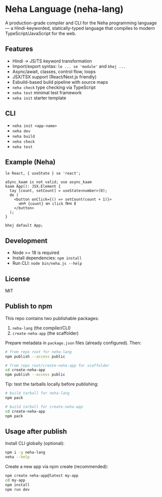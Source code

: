 # Neha Language (neha-lang)

A production-grade compiler and CLI for the Neha programming language — a Hindi-keyworded, statically-typed language that compiles to modern TypeScript/JavaScript for the web.

## Features

- Hindi → JS/TS keyword transformation
- Import/export syntax: `le ... se 'module'` and `bhej ...`
- Async/await, classes, control flow, loops
- JSX/TSX support (React/Next.js friendly)
- Esbuild-based build pipeline with source maps
- `neha check` type checking via TypeScript
- `neha test` minimal test framework
- `neha init` starter template

## CLI

- `neha init <app-name>`
- `neha dev`
- `neha build`
- `neha check`
- `neha test`

## Example (Neha)

```neha
le React, { useState } se 'react';

aSync_kaam is not valid; use async_kaam
kaam App(): JSX.Element {
  tay [count, setCount] = useState<number>(0);
  de (
    <button onClick={() => setCount(count + 1)}>
      आपने {count} बार click किया है
    </button>
  );
}

bhej default App;
```

## Development

- Node >= 18 is required
- Install dependencies: `npm install`
- Run CLI: `node bin/neha.js --help`

## License

MIT

## Publish to npm

This repo contains two publishable packages:

1. `neha-lang` (the compiler/CLI)
2. `create-neha-app` (the scaffolder)

Prepare metadata in `package.json` files (already configured). Then:

```bash
# from repo root for neha-lang
npm publish --access public

# from repo root/create-neha-app for scaffolder
cd create-neha-app
npm publish --access public
```

Tip: test the tarballs locally before publishing:

```bash
# build tarball for neha-lang
npm pack

# build tarball for create-neha-app
cd create-neha-app
npm pack
```

## Usage after publish

Install CLI globally (optional):

```bash
npm i -g neha-lang
neha --help
```

Create a new app via npm create (recommended):

```bash
npm create neha-app@latest my-app
cd my-app
npm install
npm run dev
```
